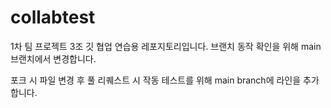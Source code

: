 # collabtest
1차 팀 프로젝트 3조 깃 협업 연습용 레포지토리입니다.
브랜치 동작 확인을 위해 main 브랜치에서 변경합니다.

포크 시 파일 변경 후 풀 리퀘스트 시 작동 테스트를 위해 main branch에 라인을 추가합니다.
